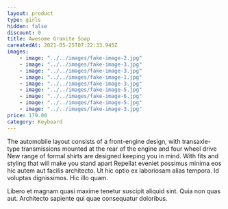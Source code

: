 ```yaml
---
layout: product
type: girls
hidden: false
discount: 0
title: Awesome Granite Soap
careatedAt: 2021-05-25T07:22:33.945Z
images:
    - image: "../../images/fake-image-2.jpg"
    - image: "../../images/fake-image-3.jpg"
    - image: "../../images/fake-image-3.jpg"
    - image: "../../images/fake-image-1.jpg"
    - image: "../../images/fake-image-3.jpg"
    - image: "../../images/fake-image-5.jpg"
    - image: "../../images/fake-image-6.jpg"
    - image: "../../images/fake-image-5.jpg"
    - image: "../../images/fake-image-3.jpg"
price: 179.00
category: Keyboard
---
```

The automobile layout consists of a front-engine design, with transaxle-type transmissions mounted at the rear of the engine and four wheel drive
New range of formal shirts are designed keeping you in mind. With fits and styling that will make you stand apart
Repellat eveniet possimus minima eos hic autem aut facilis architecto. Ut hic optio ex laboriosam alias tempora. Id voluptas dignissimos. Hic illo quam.
 Libero et magnam quasi maxime tenetur suscipit aliquid sint. Quia non quas aut. Architecto sapiente qui quae consequatur doloribus.

